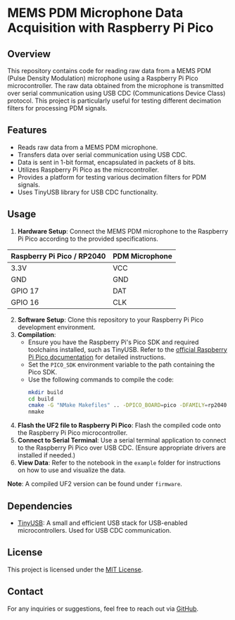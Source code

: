 # MEMS PDM Microphone Data Acquisition with Raspberry Pi Pico

## Overview
This repository contains code for reading raw data from a MEMS PDM (Pulse Density Modulation) microphone using a Raspberry Pi Pico microcontroller. The raw data obtained from the microphone is transmitted over serial communication using USB CDC (Communications Device Class) protocol. This project is particularly useful for testing different decimation filters for processing PDM signals.

## Features
- Reads raw data from a MEMS PDM microphone.
- Transfers data over serial communication using USB CDC.
- Data is sent in 1-bit format, encapsulated in packets of 8 bits.
- Utilizes Raspberry Pi Pico as the microcontroller.
- Provides a platform for testing various decimation filters for PDM signals.
- Uses TinyUSB library for USB CDC functionality.

## Usage
1. **Hardware Setup**: Connect the MEMS PDM microphone to the Raspberry Pi Pico according to the provided specifications.

| Raspberry Pi Pico / RP2040 | PDM Microphone |
| -------------------------- | ----------------- |
| 3.3V | VCC |
| GND | GND |
| GPIO 17 | DAT |
| GPIO 16 | CLK |

2. **Software Setup**: Clone this repository to your Raspberry Pi Pico development environment.
3. **Compilation**: 
    - Ensure you have the Raspberry Pi's Pico SDK and required toolchains installed, such as TinyUSB. Refer to the [official Raspberry Pi Pico documentation](https://datasheets.raspberrypi.com/pico/getting-started-with-pico.pdf) for detailed instructions.
    - Set the `PICO_SDK` environment variable to the path containing the Pico SDK.
    - Use the following commands to compile the code:
      ```bash
      mkdir build
      cd build
      cmake -G "NMake Makefiles" .. -DPICO_BOARD=pico -DFAMILY=rp2040 -DBOARD=raspberry_pi_pico
      nmake
      ```
4. **Flash the UF2 file to Raspberry Pi Pico**: Flash the compiled code onto the Raspberry Pi Pico microcontroller.
5. **Connect to Serial Terminal**: Use a serial terminal application to connect to the Raspberry Pi Pico over USB CDC. (Ensure appropriate drivers are installed if needed.)
6. **View Data**: Refer to the notebook in the `example` folder for instructions on how to use and visualize the data.

**Note**: A compiled UF2 version can be found under `firmware`.
## Dependencies
- [TinyUSB](https://github.com/hathach/tinyusb): A small and efficient USB stack for USB-enabled microcontrollers. Used for USB CDC communication.

## License
This project is licensed under the [MIT License](LICENSE).

## Contact
For any inquiries or suggestions, feel free to reach out via [GitHub](https://github.com/jh2srv).
